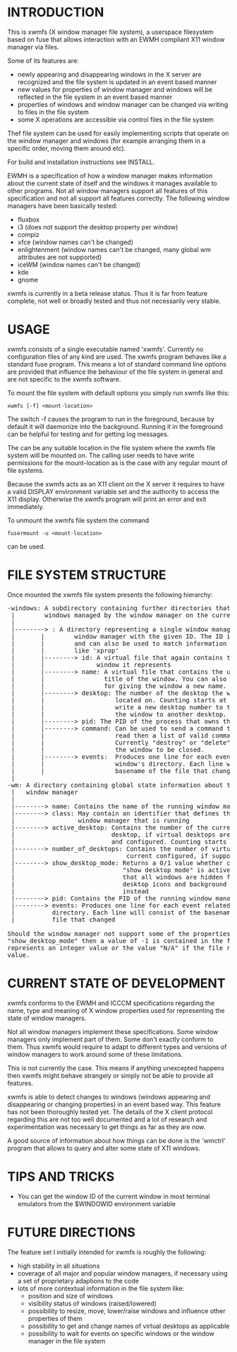 INTRODUCTION
============

This is xwmfs (X window manager file system), a userspace filesystem based on
fuse that allows interaction with an EWMH compliant X11 window manager
via files.

Some of its features are:

- newly appearing and disappearing windows in the X server are recognized and
  the file system is updated in an event based manner
- new values for properties of window manager and windows will be reflected in
  the file system in an event based manner
- properties of windows and window manager can be changed via writing to files
  in the file system
- some X operations are accessible via control files in the file system

Thef file system can be used for easily implementing scripts that operate on
the window manager and windows (for example arranging them in a specific
order, moving them around etc).

For build and installation instructions see INSTALL.

EWMH is a specification of how a window manager makes information about the
current state of itself and the windows it manages available to other
programs. Not all window managers support all features of this specification
and not all support all features correctly. The following window managers have
been basically tested:

- fluxbox
- i3 (does not support the desktop property per window)
- compiz
- xfce (window names can't be changed)
- enlightenment (window names can't be changed, many global wm attributes are
  not supported)
- iceWM (window names can't be changed)
- kde
- gnome

xwmfs is currently in a beta release status. Thus it is far from feature
complete, not well or broadly tested and thus not necessarily very stable.

USAGE
=====

xwmfs consists of a single executable named 'xwmfs'. Currently no configuration
files of any kind are used. The xwmfs program behaves like a standard fuse
program. This means a lot of standard command line options are provided that
influence the behaviour of the file system in general and are not specific to
the xwmfs software.

To mount the file system with default options you simply run xwmfs like this:

	xwmfs [-f] <mount-location>

The switch -f causes the program to run in the foreground, because by default
it will daemonize into the background. Running it in the foreground can be
helpful for testing and for getting log messages.

The <mount-location> can be any suitable location in the file system where the
xwmfs file system will be mounted on. The calling user needs to have write
permissions for the mount-location as is the case with any regular mount of
file systems.

Because the xwmfs acts as an X11 client on the X server it requires to have a
valid DISPLAY environment variable set and the authority to access the X11
display. Otherwise the xwmfs program will print an error and exit immediately.

To unmount the xwmfs file system the command

	fusermount -u <mount-location>

can be used.

FILE SYSTEM STRUCTURE
=====================

Once mounted the xwmfs file system presents the following hierarchy:

<pre>
-windows: A subdirectory containing further directories that represent all
 |        windows managed by the window manager on the current display.
 |
 |--------> <ID>: A directory representing a single window managed by the
 |       |        window manager with the given ID. The ID is unique per window
 |       |        and can also be used to match information from other tools
 |       |        like 'xprop'
 |       |--------> id: A virtual file that again contains the <ID> of the
 |       |              window it represents
 |       |--------> name: A virtual file that contains the user visible name or
 |       |                title of the window. You can also write to this file
 |       |                for giving the window a new name.
 |       |--------> desktop: The number of the desktop the window is currently
 |       |                   located on. Counting starts at zero. You can also
 |       |                   write a new desktop number to this file to move
 |       |                   the window to another desktop.
 |       |--------> pid: The PID of the process that owns the window
 |       |--------> command: Can be used to send a command to the window. When
 |       |                   read then a list of valid commands is returned.
 |       |                   Currently "destroy" or "delete" to force or ask
 |       |                   the window to be closed.
 |       |--------> events:  Produces one line for each event related to the
 |       |                   window's directory. Each line will consist of the
 |       |                   basename of the file that changed.
 |
-wm: A directory containing global state information about the
 |   window manager
 |
 |--------> name: Contains the name of the running window manager.
 |--------> class: May contain an identifier that defines the kind of
 |                 window manager that is running
 |--------> active_desktop: Contains the number of the currently active
 |                          desktop, if virtual desktops are available
 |                          and configured. Counting starts at zero.
 |--------> number_of_desktops: Contains the number of virtual desktops
 |                              current configured, if supported
 |--------> show_desktop_mode: Returns a 0/1 value whether currently the
 |                             "show desktop mode" is active. This means
 |                             that all windows are hidden from view and
 |                             desktop icons and background are shown
 |                             instead
 |--------> pid: Contains the PID of the running window manager process
 |--------> events: Produces one line for each event related to the wm
 |		    directory. Each line will consist of the basename of the
 |		    file that changed

Should the window manager not support some of the properties like
"show_desktop_mode" then a value of -1 is contained in the file if the file
represents an integer value or the value "N/A" if the file represents a string
value.
</pre>

CURRENT STATE OF DEVELOPMENT
============================

xwmfs conforms to the EWMH and ICCCM specifications regarding the name, type
and meaning of X window properties used for representing the state of window
managers.

Not all window managers implement these specifications. Some window
managers only implement part of them. Some don't exactly conform to them. Thus
xwmfs would require to adapt to different types and versions of window managers
to work around some of these limitations.

This is not currently the case. This means if anything unexcepted happens then
xwmfs might behave strangely or simply not be able to provide all features.

xwmfs is able to detect changes to windows (windows appearing and disappearing
or changing properties) in an event based way. This feature has not been
thoroughly tested yet. The details of the X client protocol regarding this are
not too well documented and a lot of research and experimentation was
necessary to get things as far as they are now.

A good source of information about how things can be done is the 'wmctrl'
program that allows to query and alter some state of X11 windows.

TIPS AND TRICKS
===============

- You can get the window ID of the current window in most terminal emulators
  from the $WINDOWID environment variable

FUTURE DIRECTIONS
=================

The feature set I initially intended for xwmfs is roughly the following:

- high stability in all situations
- coverage of all major and popular window managers, if necessary using a set
  of proprietary adaptions to the code
- lots of more contextual information in the file system like:
	* position and size of windows
	* visibility status of windows (raised/lowered)
	* possibility to resize, move, lower/raise windows and influence
	  other properties of them
	* possibility to get and change names of virtual desktops as
	  applicable
	* possibility to wait for events on specific windows or the window
	  manager in the file system
